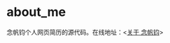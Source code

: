 # about_me

念帆钧个人网页简历的源代码。在线地址：<[关于 念帆钧](https://fanjun1997.github.io/nianfanjun/)>

<!--START_SECTION:waka-->
<!--END_SECTION:waka-->
